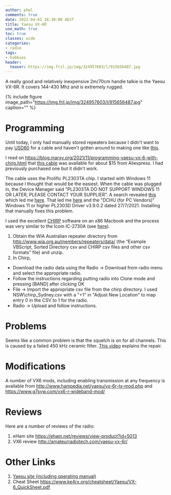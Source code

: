 ```yaml
---
author: phwl
comments: true
date: 2022-04-01 16:30:00 AEST
title: Yaesu VX-6R
use_math: true
toc: true
classes: wide
categories:
- radio
tags:
- hobbies
header:
  teaser: https://img.fril.jp/img/324957603/l/915656487.jpg
---
```


A really good and relatively inexpensive 2m/70cm handie talkie is the Yaesu VX-6R. It covers 144-430 Mhz and is extremely rugged.

{% include figure image_path="https://img.fril.jp/img/324957603/l/915656487.jpg" caption="" %}


# Programming
Until today, I only had manually stored repeaters because I
didn't want to pay [USD60](https://www.amazon.com/Yaesu-VX-6R-Cable-Programming-Software/dp/B004H5Q8IM) for a cable
and haven't gotten around to making one like [this](http://ad7gd.net/vx6/datacable.html).

I read on 
<https://blog.marxy.org/2021/11/programming-yaesu-vx-6-with-chirp.html>
that [this cable](https://www.aliexpress.com/item/33047585075.html) was available for about $15 from Aliexpress. I had previously purchased one but 
it didn't work. 

The cable uses the Prolific PL2303TA chip. I started with Windows 11 because
I thought that would be the easiest. When the cable was plugged in, the Device
Manager said "PL2303TA DO NOT SUPPORT WINDOWS 11 OR LATER, PLEASE CONTACT YOUR SUPPLIER". A search revealed [this](https://chirp.danplanet.com/issues/9509) which
led me [here](https://techcommunity.microsoft.com/t5/windows-11/pl2303-issues-prolific-usb-to-serial-drivers-win-11/m-p/2966957). That led me [here](http://www.prolific.com.tw/US/ShowProduct.aspx?p_id=225&pcid=41) and the "DCHU (for PC Vendors)" Windows 11 or higher PL2303D Driver v3.9.0.2 dated 27/7/2021. Installing that manually fixes this problem.

I used the excellent [CHIRP](https://chirp.danplanet.com/projects/chirp/wiki/Home)
software on an x86 Macbook and the process was very similar to 
the Icom IC-2730A (see [here](https://phwl.org/2018/how-to-program-australian-repeaters-into-an-icom-ic-2730a-using-chirp/)). 

1. Obtain the WIA Australian repeater directory from <http://www.wia.org.au/members/repeaters/data/> (the “Example VBScript, Sorted Directory csv and CHIRP csv files and other csv formats” file) and unzip.
2. In Chirp, 
 - Download the radio data using the Radio -> Download from radio menu and select the appropriate radio. 
 - Follow the instructions regarding putting radio into Clone mode and 
pressing [BAND] after clicking OK
 - File -> Import the appropriate csv file from the chirp directory. I used NSW\chirp_Sydney.csv with a "+1" in "Adjust New Location" to map entry 0 in the
CSV to 1 for the radio. 
 - Radio -> Upload and follow instructions.

# Problems
Seems like a common problem is that the squelch is on for all channels.
This is caused by a failed 450 kHz ceramic filter.
[This video](https://youtu.be/MFyehZ2hg1I) explains the repair.

# Modifications
A number of VX6 mods, including enabling transmission at any frequency
is available from  <http://www.hampedia.net/yaesu/vx-6r-tx-mod.php>
and <https://www.g7syw.com/vx6-r-wideband-mod/>

# Reviews
Here are a number of reviews of the radio:
1. eHam site <https://eham.net/reviews/view-product?id=5013>
1. VX6 review <http://amateurradiotech.com/yaesu-vx-6r/>

# Other Links
1. [Yaesu site (including operating manual)](https://www.yaesu.com/indexVS.cfm?cmd=DisplayProducts&ProdCatID=111&encProdID=4C6F204F6FEBB5BAFA58BCC1C131EAC0)
1. Cheat Sheet <https://www.ke4rx.org/cheatsheet/Yaesu/VX-6_QuickSheet.pdf>

